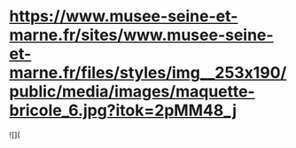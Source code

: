 # https://www.musee-seine-et-marne.fr/sites/www.musee-seine-et-marne.fr/files/styles/img__253x190/public/media/images/maquette-bricole_6.jpg?itok=2pMM48_j

![](
